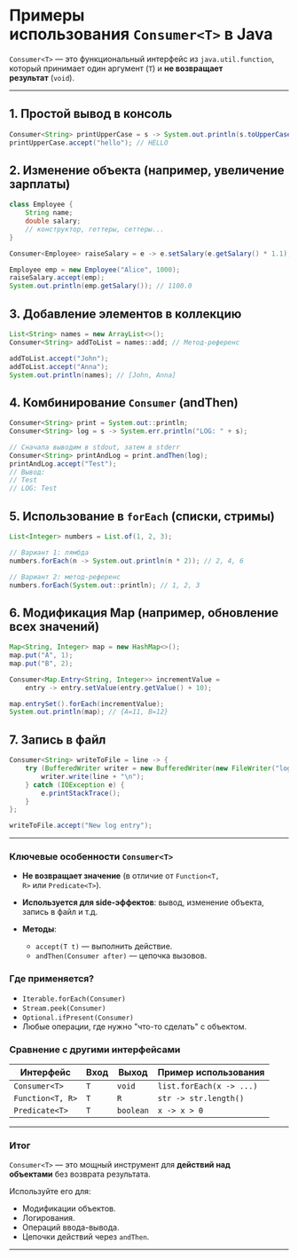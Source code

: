 # **Примеры использования `Consumer<T>` в Java**

`Consumer<T>` — это функциональный интерфейс из `java.util.function`, который принимает один аргумент (`T`) и **не возвращает результат** (`void`).

---

## **1. Простой вывод в консоль**
```java
Consumer<String> printUpperCase = s -> System.out.println(s.toUpperCase());
printUpperCase.accept("hello"); // HELLO
```
## **2. Изменение объекта (например, увеличение зарплаты)**
```java
class Employee {
    String name;
    double salary;
    // конструктор, геттеры, сеттеры...
}

Consumer<Employee> raiseSalary = e -> e.setSalary(e.getSalary() * 1.1);

Employee emp = new Employee("Alice", 1000);
raiseSalary.accept(emp);
System.out.println(emp.getSalary()); // 1100.0
```

## **3. Добавление элементов в коллекцию**
```java
List<String> names = new ArrayList<>();
Consumer<String> addToList = names::add; // Метод-референс

addToList.accept("John");
addToList.accept("Anna");
System.out.println(names); // [John, Anna]
```

## **4. Комбинирование `Consumer` (andThen)**
```java
Consumer<String> print = System.out::println;
Consumer<String> log = s -> System.err.println("LOG: " + s);

// Сначала выводим в stdout, затем в stderr
Consumer<String> printAndLog = print.andThen(log);
printAndLog.accept("Test"); 
// Вывод:
// Test
// LOG: Test
```

## **5. Использование в `forEach` (списки, стримы)**
```java
List<Integer> numbers = List.of(1, 2, 3);

// Вариант 1: лямбда
numbers.forEach(n -> System.out.println(n * 2)); // 2, 4, 6

// Вариант 2: метод-референс
numbers.forEach(System.out::println); // 1, 2, 3
```

## **6. Модификация Map (например, обновление всех значений)**
```java
Map<String, Integer> map = new HashMap<>();
map.put("A", 1);
map.put("B", 2);

Consumer<Map.Entry<String, Integer>> incrementValue = 
    entry -> entry.setValue(entry.getValue() + 10);

map.entrySet().forEach(incrementValue);
System.out.println(map); // {A=11, B=12}
```

## **7. Запись в файл**
```java
Consumer<String> writeToFile = line -> {
    try (BufferedWriter writer = new BufferedWriter(new FileWriter("log.txt", true))) {
        writer.write(line + "\n");
    } catch (IOException e) {
        e.printStackTrace();
    }
};

writeToFile.accept("New log entry");
```

---
### **Ключевые особенности `Consumer<T>`**

- **Не возвращает значение** (в отличие от `Function<T, R>` или `Predicate<T>`).
    
- **Используется для side-эффектов**: вывод, изменение объекта, запись в файл и т.д.
    
- **Методы**:    
    - `accept(T t)` — выполнить действие.        
    - `andThen(Consumer after)` — цепочка вызовов.        

### **Где применяется?**
- `Iterable.forEach(Consumer)`    
- `Stream.peek(Consumer)`    
- `Optional.ifPresent(Consumer)`    
- Любые операции, где нужно "что-то сделать" с объектом.    

### **Сравнение с другими интерфейсами**

|Интерфейс|Вход|Выход|Пример использования|
|---|---|---|---|
|`Consumer<T>`|`T`|`void`|`list.forEach(x -> ...)`|
|`Function<T, R>`|`T`|`R`|`str -> str.length()`|
|`Predicate<T>`|`T`|`boolean`|`x -> x > 0`|

---
### **Итог**

`Consumer<T>` — это мощный инструмент для **действий над объектами** без возврата результата.  

Используйте его для:
- Модификации объектов.    
- Логирования.    
- Операций ввода-вывода.    
- Цепочки действий через `andThen`.

---

